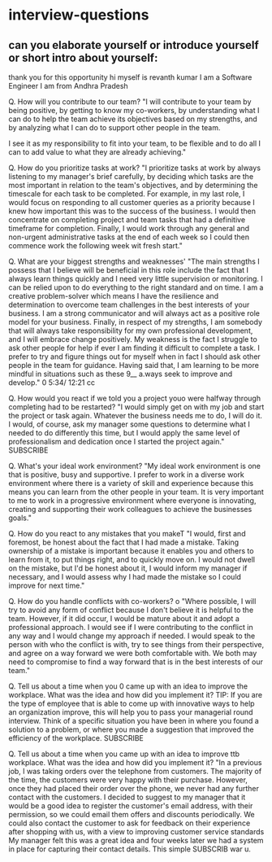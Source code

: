 # interview-questions

## can you elaborate yourself or introduce yourself or short intro about yourself:

thank you for this opportunity
hi myself is revanth kumar
I am a Software Engineer
I am from Andhra Pradesh


Q. How will you contribute to our team?
"I will contribute to your team by being positive, by
getting to know my co-workers, by understanding what
I can do to help the team achieve its objectives based
on my strengths, and by analyzing what I can do to
support other people in the team.

I see it as my responsibility to fit into your team, to be
flexible and to do all I can to add value to what they are
already achieving."


Q. How do you prioritize tasks at work?
"I prioritize tasks at work by always listening to my manager's brief
carefully, by deciding which tasks are the most important in relation to
the team's objectives, and by determining the timescale for each task
to be completed.
For example, in my last role, I would focus on responding to all customer
queries as a priority because I knew how important this was to the success
of the business.
I would then concentrate on completing project and team tasks that
had a definitive timeframe for completion. Finally, I would work
through any general and non-urgent administrative tasks at the end of
each week so I could then commence work the following week wit
fresh start."


Q. What are your biggest strengths and weaknesses'
"The main strengths I possess that I believe will be beneficial in this role include
the fact that I always learn things quickly and I need very little supervision or
monitoring.
I can be relied upon to do everything to the right standard and on time. I am a creative
problem-solver which means I have the resilience and determination to overcome team
challenges in the best interests of your business.
I am a strong communicator and will always act as a positive role model for your
business. Finally, in respect of my strengths, I am somebody that will always take
responsibility for my own professional development, and I will embrace change
positively.
My weakness is the fact I struggle to ask other people for help if ever I am finding it
difficult to complete a task. I prefer to try and figure things out for myself when in fact I
should ask other people in the team for guidance.
Having said that, I am learning to be more mindful in situations such as these 9__
a.ways seek to improve and develop."
0 5:34/ 12:21
cc

Q. How would you react if we told you a project youo
were halfway through completing had to be restarted?
"I would simply get on with my job and start the
project or task again.
Whatever the business needs me to do, I will do it. I
would, of course, ask my manager some questions to
determine what I needed to do differently this time,
but I would apply the same level of professionalism
and dedication once I started the project again."
SUBSCRIBE


Q. What's your ideal work environment?
"My ideal work environment is one that is positive,
busy and supportive.
I prefer to work in a diverse work environment where there
is a variety of skill and experience because this means you
can learn from the other people in your team.
It is very important to me to work in a progressive
environment where everyone is innovating, creating
and supporting their work colleagues to achieve the
businesses goals."

Q. How do you react to any mistakes that you makeT
"I would, first and foremost, be honest about the fact
that I had made a mistake.
Taking ownership of a mistake is important because it
enables you and others to learn from it, to put things right,
and to quickly move on.
I would not dwell on the mistake, but I'd be honest
about it, I would inform my manager if necessary, and I
would assess why I had made the mistake so I could
improve for next time."

Q. How do you handle conflicts with co-workers? o
"Where possible, I will try to avoid any form of conflict
because I don't believe it is helpful to the team.
However, if it did occur, I would be mature about it and adopt a
professional approach. I would see if I were contributing to the
conflict in any way and I would change my approach if needed.
I would speak to the person with who the conflict is with, try
to see things from their perspective, and agree on a way
forward we were both comfortable with.
We both may need to compromise to find a way forward that is in
the best interests of our team."

Q. Tell us about a time when you 0
came up with an idea to improve the
workplace. What was the idea and
how did you implement it?
TIP: If you are the type of employee that is able to come up with
innovative ways to help an organization improve, this will help
you to pass your managerial round interview.
Think of a specific situation you have been in where you found a
solution to a problem, or where you made a suggestion that
improved the efficiency of the workplace.
SUBSCRIBE


Q. Tell us about a time when you came up with an idea to improve ttb
workplace. What was the idea and how did you implement it?
"In a previous job, I was taking orders over the telephone from
customers.
The majority of the time, the customers were very happy with their
purchase. However, once they had placed their order over the phone, we
never had any further contact with the customers.
I decided to suggest to my manager that it would be a good idea to
register the customer's email address, with their permission, so we
could email them offers and discounts periodically.
We could also contact the customer to ask for feedback on their experience
after shopping with us, with a view to improving customer service standards
My manager felt this was a great idea and four weeks later we had a
system in place for capturing their contact details. This simple
SUBSCRIB
war u.
